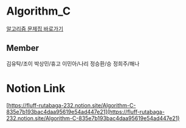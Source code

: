 # Algorithm_C

[알고리즘 문제집 바로가기](https://github.com/UMC-KU/Algorithms_Challenge)


## Member
김유탁/조이 박상민/휴고 이민아/나리 정승환/승 정희주/해나

# Notion Link
[https://fluff-rutabaga-232.notion.site/Algorithm-C-835e7b193bac4daa95619e54ad447e21](https://fluff-rutabaga-232.notion.site/Algorithm-C-835e7b193bac4daa95619e54ad447e21)
